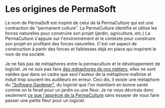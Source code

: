 # Les origines de PermaSoft

Le nom de PermaSoft est inspiré de celui de la PermaCulture qui est une contraction de "permanent culture".
La PermaCulture identifie et utilise les forces naturelles pour construire son projet (jardin, agriculture, etc.)
La PermaCulture s'appuie sur l'environnement et le contexte pour construire son projet en profitant des forces naturelles.
C'est cet aspect de construction à partir des forces et faiblesses déjà en place qui inspirent le nom de ma société. 

Je ne fais pas de métaphores entre la permaculture et le développement de logiciel.
Je ne suis pas fans [des métaphores de nos métiers](salon/La%20Métaphore%20du%20développeur%20n'est%20pas%20la%20bonne.md), elles ne sont valides que dans un cadre que seul l'auteur de la métaphore maîtrise et induit trop souvent les auditeurs en erreur.
Ceci dis, il existe une métaphore du ["Software Gardener"](https://www.methodsandtools.com/archive/softwaregardening.php), du logiciel que l'on maintient en bonne santé comme on le ferait pour un jardin ou une fleur.
Je ne vous décrirais donc seulement [ce que j'apprécie de la PermaCulture](permaculture) sans essayer de vous faire passer une petite fleur pour un logiciel.
